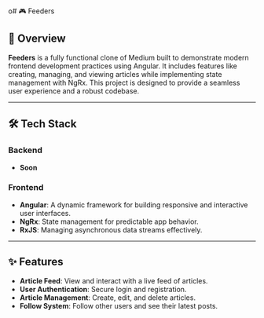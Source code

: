 o# 🎮 Feeders 

## 📖 Overview  
**Feeders** is a fully functional clone of Medium built to demonstrate modern frontend development practices using Angular. It includes features like creating, managing, and viewing articles while implementing state management with NgRx. This project is designed to provide a seamless user experience and a robust codebase. 

---

## 🛠️ Tech Stack  

### Backend  
- **Soon**

### Frontend  
- **Angular**: A dynamic framework for building responsive and interactive user interfaces.
- **NgRx**: State management for predictable app behavior.
- **RxJS**: Managing asynchronous data streams effectively.

---

## ✨ Features  
- **Article Feed**: View and interact with a live feed of articles. 
- **User Authentication**: Secure login and registration. 
- **Article Management**: Create, edit, and delete articles.
- **Follow System**: Follow other users and see their latest posts.


